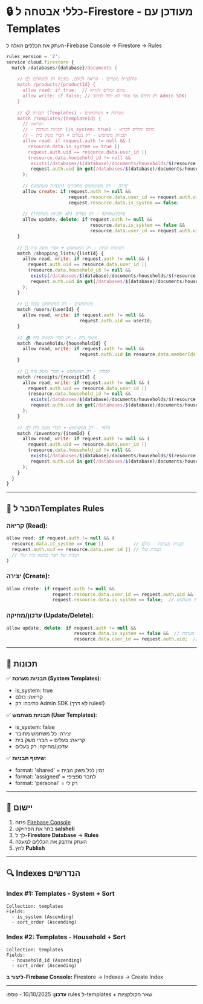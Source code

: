 # 🔒 כללי אבטחה ל-Firestore - מעודכן עם Templates

העתק את הכללים האלה ל-Firebase Console → Firestore → Rules

```javascript
rules_version = '2';
service cloud.firestore {
  match /databases/{database}/documents {
    
    // 📦 קולקציית מוצרים - קריאה לכולם, כתיבה רק למנהלים
    match /products/{productId} {
      allow read: if true;  // כולם יכולים לקרוא
      allow write: if false; // אף אחד לא יכול לכתוב (רק דרך Admin SDK)
    }
    
    // 📋 תבניות (Templates) - מערכת + משתמשים
    match /templates/{templateId} {
      // קריאה:
      // - תבניות מערכת (is_system: true) - כולם יכולים לקרוא
      // - תבניות משתמש - רק בעלים + חברי משק בית
      allow read: if request.auth != null && (
        resource.data.is_system == true ||
        request.auth.uid == resource.data.user_id ||
        (resource.data.household_id != null && 
         exists(/databases/$(database)/documents/households/$(resource.data.household_id)) &&
         request.auth.uid in get(/databases/$(database)/documents/households/$(resource.data.household_id)).data.memberIds)
      );
      
      // יצירה - רק משתמשים מחוברים (תבניות משתמש)
      allow create: if request.auth != null && 
                       request.resource.data.user_id == request.auth.uid &&
                       request.resource.data.is_system == false;
      
      // עדכון/מחיקה - רק בעלים (לא תבניות מערכת!)
      allow update, delete: if request.auth != null && 
                               resource.data.is_system == false &&
                               resource.data.user_id == request.auth.uid;
    }
    
    // 🛒 רשימות קניות - רק המשתמש + חברי משק בית
    match /shopping_lists/{listId} {
      allow read, write: if request.auth != null && (
        request.auth.uid == resource.data.user_id ||
        (resource.data.household_id != null && 
         exists(/databases/$(database)/documents/households/$(resource.data.household_id)) &&
         request.auth.uid in get(/databases/$(database)/documents/households/$(resource.data.household_id)).data.memberIds)
      );
    }
    
    // 👤 משתמשים - רק המשתמש עצמו
    match /users/{userId} {
      allow read, write: if request.auth != null && 
                           request.auth.uid == userId;
    }
    
    // 🏠 משקי בית - רק חברי המשק בית
    match /households/{householdId} {
      allow read, write: if request.auth != null && 
                           request.auth.uid in resource.data.memberIds;
    }
    
    // 🧾 קבלות - רק המשתמש + חברי משק בית
    match /receipts/{receiptId} {
      allow read, write: if request.auth != null && (
        request.auth.uid == resource.data.user_id ||
        (resource.data.household_id != null && 
         exists(/databases/$(database)/documents/households/$(resource.data.household_id)) &&
         request.auth.uid in get(/databases/$(database)/documents/households/$(resource.data.household_id)).data.memberIds)
      );
    }
    
    // 📦 מלאי - רק המשתמש + חברי משק בית
    match /inventory/{itemId} {
      allow read, write: if request.auth != null && (
        request.auth.uid == resource.data.user_id ||
        (resource.data.household_id != null && 
         exists(/databases/$(database)/documents/households/$(resource.data.household_id)) &&
         request.auth.uid in get(/databases/$(database)/documents/households/$(resource.data.household_id)).data.memberIds)
      );
    }
  }
}
```

---

## 📝 הסבר לTemplates Rules

### קריאה (Read):
```javascript
allow read: if request.auth != null && (
  resource.data.is_system == true ||           // תבניות מערכת - כולם
  request.auth.uid == resource.data.user_id || // תבנית שלי
  // תבנית של חבר במשק בית שלי
)
```

### יצירה (Create):
```javascript
allow create: if request.auth != null && 
                 request.resource.data.user_id == request.auth.uid &&
                 request.resource.data.is_system == false;  // רק תבניות משתמש!
```

### עדכון/מחיקה (Update/Delete):
```javascript
allow update, delete: if request.auth != null && 
                         resource.data.is_system == false &&  // לא תבניות מערכת!
                         resource.data.user_id == request.auth.uid;  // רק בעלים
```

---

## 🎯 תכונות

✅ **תבניות מערכת (System Templates)**:
- is_system: true
- קריאה: כולם
- כתיבה: רק Admin SDK (לא דרך rules!)

✅ **תבניות משתמש (User Templates)**:
- is_system: false
- יצירה: כל משתמש מחובר
- קריאה: בעלים + חברי משק בית
- עדכון/מחיקה: רק בעלים

✅ **שיתוף תבניות**:
- format: 'shared' = זמין לכל משק הבית
- format: 'assigned' = לחבר ספציפי
- format: 'personal' = רק לי

---

## 🚀 יישום

1. פתח [Firebase Console](https://console.firebase.google.com)
2. בחר את הפרויקט **salsheli**
3. לך ל-**Firestore Database** → **Rules**
4. העתק והדבק את הכללים למעלה
5. לחץ **Publish**

---

## 🔍 Indexes הנדרשים

### Index #1: Templates - System + Sort
```
Collection: templates
Fields:
  - is_system (Ascending)
  - sort_order (Ascending)
```

### Index #2: Templates - Household + Sort
```
Collection: templates
Fields:
  - household_id (Ascending)
  - sort_order (Ascending)
```

**ליצור ב-Firebase Console:**
Firestore → Indexes → Create Index

---

**עדכון:** 10/10/2025 - נוספו rules ל-templates + שאר הקולקציות
